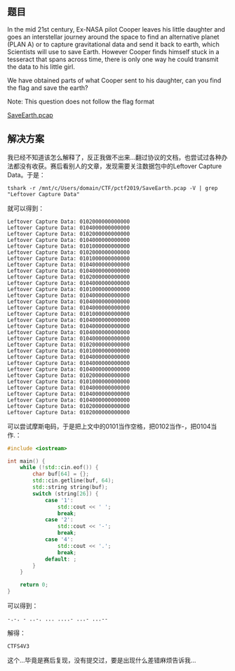 ## 题目
In the mid 21st century, Ex-NASA pilot Cooper leaves his little daughter and goes an interstellar journey around the space to find an alternative planet (PLAN A) or to capture gravitational data and send it back to earth, which Scientists will use to save Earth. However Cooper finds himself stuck in a tesseract that spans across time, there is only one way he could transmit the data to his little girl.

We have obtained parts of what Cooper sent to his daughter, can you find the flag and save the earth?

Note: This question does not follow the flag format

[SaveEarth.pcap](./problems/SaveEarth.pcap)

## 解决方案
我已经不知道该怎么解释了，反正我做不出来...翻过协议的文档，也尝试过各种办法都没有收获。赛后看别人的文章，发现需要关注数据包中的Leftover Capture Data。于是：

    tshark -r /mnt/c/Users/domain/CTF/pctf2019/SaveEarth.pcap -V | grep "Leftover Capture Data"

就可以得到：

    Leftover Capture Data: 0102000000000000
    Leftover Capture Data: 0104000000000000
    Leftover Capture Data: 0102000000000000
    Leftover Capture Data: 0104000000000000
    Leftover Capture Data: 0101000000000000
    Leftover Capture Data: 0102000000000000
    Leftover Capture Data: 0101000000000000
    Leftover Capture Data: 0104000000000000
    Leftover Capture Data: 0104000000000000
    Leftover Capture Data: 0102000000000000
    Leftover Capture Data: 0104000000000000
    Leftover Capture Data: 0101000000000000
    Leftover Capture Data: 0104000000000000
    Leftover Capture Data: 0104000000000000
    Leftover Capture Data: 0104000000000000
    Leftover Capture Data: 0101000000000000
    Leftover Capture Data: 0104000000000000
    Leftover Capture Data: 0104000000000000
    Leftover Capture Data: 0104000000000000
    Leftover Capture Data: 0104000000000000
    Leftover Capture Data: 0102000000000000
    Leftover Capture Data: 0101000000000000
    Leftover Capture Data: 0104000000000000
    Leftover Capture Data: 0104000000000000
    Leftover Capture Data: 0104000000000000
    Leftover Capture Data: 0102000000000000
    Leftover Capture Data: 0101000000000000
    Leftover Capture Data: 0104000000000000
    Leftover Capture Data: 0104000000000000
    Leftover Capture Data: 0104000000000000
    Leftover Capture Data: 0102000000000000
    Leftover Capture Data: 0102000000000000
    
可以尝试摩斯电码，于是把上文中的0101当作空格，把0102当作-，把0104当作.：
``` cpp
#include <iostream>

int main() {
    while (!std::cin.eof()) {
        char buf[64] = {};
        std::cin.getline(buf, 64);
        std::string string(buf);
        switch (string[26]) {
            case '1':
                std::cout << ' ';
                break;
            case '2':
                std::cout << '-';
                break;
            case '4':
                std::cout << '.';
                break;
            default: ;
        }
    }

    return 0;
}

```

可以得到：

    -.-. - ..-. ... ....- ...- ...--    

解得：

    CTFS4V3
    
这个...毕竟是赛后复现，没有提交过，要是出现什么差错麻烦告诉我...
